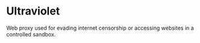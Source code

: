# Ultraviolet
Web proxy used for evading internet censorship or accessing websites in a controlled sandbox.
